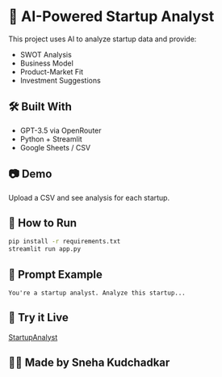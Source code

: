 # 🚀 AI-Powered Startup Analyst

This project uses AI to analyze startup data and provide:
- SWOT Analysis
- Business Model
- Product-Market Fit
- Investment Suggestions

## 🛠️ Built With
- GPT-3.5 via OpenRouter
- Python + Streamlit
- Google Sheets / CSV

## 📷 Demo
Upload a CSV and see analysis for each startup.

## 📂 How to Run
```bash
pip install -r requirements.txt
streamlit run app.py
```

## 🧠 Prompt Example
```
You're a startup analyst. Analyze this startup...
```

## 🔗 Try it Live
[StartupAnalyst](https://startupanalyst.streamlit.app/)

## 🙋‍♀️ Made by Sneha Kudchadkar
